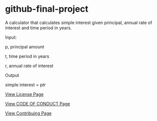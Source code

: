 # github-final-project
A calculator that calculates simple interest given principal, annual rate of interest and time period in years.

Input:

   p, principal amount
   
   t, time period in years
   
   r, annual rate of interest
   
Output

   simple interest = p*t*r

<a href="https://github.com/BrandoJustice/github-final-project/blob/main/LICENSE">View License Page</a>

<a href="https://github.com/BrandoJustice/github-final-project/blob/main/CODE_OF_CONDUCT.md">View CODE OF CONDUCT Page</a>

<a href="https://github.com/BrandoJustice/github-final-project/blob/main/CONTRIBUTING.md">View Contribuing Page
